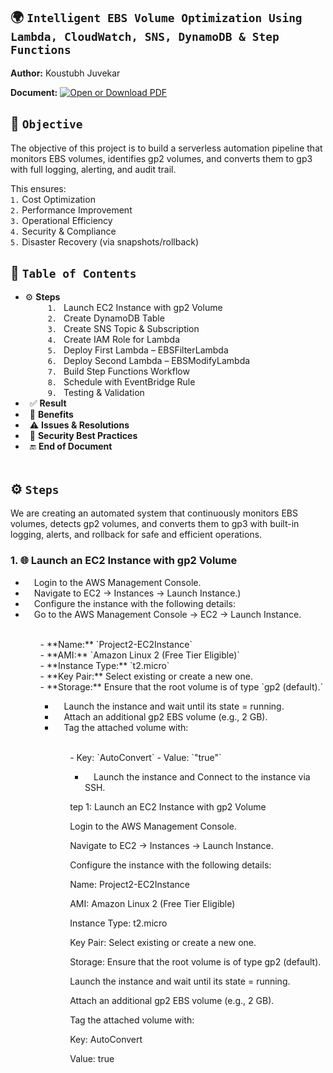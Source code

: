 ## 🌍 `Intelligent EBS Volume Optimization Using Lambda, CloudWatch, SNS, DynamoDB & Step Functions`

**Author:** Koustubh Juvekar <br>

**Document:** [![Open or Download PDF](https://img.shields.io/badge/Download-PDF-blue?logo=adobeacrobatreader)](./Project%20-%20Cross-Region%20Backup%20Replication%20for%20EC2%20using%20AWS%20Backup.pdf)

## 🎯 `Objective`  

The objective of this project is to build a serverless automation pipeline that monitors EBS volumes, identifies gp2 volumes, and converts them to gp3 with full logging, alerting, and audit trail.

This ensures: <br>
`1.` Cost Optimization <br>
`2.` Performance Improvement <br>
`3.` Operational Efficiency <br>
`4.` Security & Compliance <br>
`5.` Disaster Recovery (via snapshots/rollback)
<br>

## 📑 `Table of Contents`<br>
- ⚙️ **Steps** <br>
   &ensp;&ensp;  `1.` &ensp;Launch EC2 Instance with gp2 Volume<br>
   &ensp;&ensp;  `2.` &ensp;Create DynamoDB Table<br>
   &ensp;&ensp;  `3.` &ensp;Create SNS Topic & Subscription<br>
   &ensp;&ensp;  `4.` &ensp;Create IAM Role for Lambda<br>
   &ensp;&ensp;  `5.` &ensp;Deploy First Lambda – EBSFilterLambda<br>
   &ensp;&ensp;  `6.` &ensp;Deploy Second Lambda – EBSModifyLambda<br>
   &ensp;&ensp;  `7.` &ensp;Build Step Functions Workflow<br>
   &ensp;&ensp;  `8.` &ensp;Schedule with EventBridge Rule<br>
   &ensp;&ensp;  `9.` &ensp;Testing & Validation<br>
- &ensp;✅ **Result**
- &ensp;🌟 **Benefits**
- &ensp;⚠️ **Issues & Resolutions**
- &ensp;🔐 **Security Best Practices**
- &ensp;🔚 **End of Document**
<br><br>

## ⚙️ `Steps`  <br>
We are creating an automated system that continuously monitors EBS volumes, detects gp2 volumes, and converts them to gp3 with built-in logging, alerts, and rollback for safe and efficient operations.

### 1. 🌐 **Launch an EC2 Instance with gp2 Volume**
<ul>
    <li>&emsp;Login to the AWS Management Console.</li>
    <li>&emsp;Navigate to EC2 → Instances → Launch Instance.)</li>
    <li>&emsp;Configure the instance with the following details:</li>
    <li>&emsp;Go to the AWS Management Console → EC2 → Launch Instance.</li><br>
<ul>
            - **Name:** `Project2-EC2Instance` <br>
            - **AMI:** `Amazon Linux 2 (Free Tier Eligible)` <br>
            - **Instance Type:** `t2.micro` <br>
            - **Key Pair:** Select existing or create a new one.</li> <br>
            - **Storage:** Ensure that the root volume is of type `gp2 (default).` <br>
  <ul>
    <li>&emsp;Launch the instance and wait until its state = running.</li>
    <li>&emsp;Attach an additional gp2 EBS volume (e.g., 2 GB).</li>
    <li>&emsp;Tag the attached volume with:</li> <br>
  <ul>
             - Key: `AutoConvert`
             - Value: `"true"` <br>
<ul>
  <li>&emsp;Launch the instance and Connect to the instance via SSH.</li>
</ul>






















tep 1: Launch an EC2 Instance with gp2 Volume

Login to the AWS Management Console.

Navigate to EC2 → Instances → Launch Instance.

Configure the instance with the following details:

Name: Project2-EC2Instance

AMI: Amazon Linux 2 (Free Tier Eligible)

Instance Type: t2.micro

Key Pair: Select existing or create a new one.

Storage: Ensure that the root volume is of type gp2 (default).

Launch the instance and wait until its state = running.

Attach an additional gp2 EBS volume (e.g., 2 GB).

Tag the attached volume with:

Key: AutoConvert

Value: true
